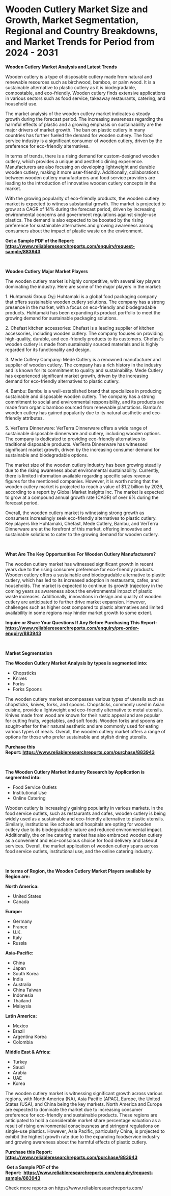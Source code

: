 <p><h1>Wooden Cutlery Market Size and Growth, Market Segmentation, Regional and Country Breakdowns, and Market Trends for Period from 2024 -  2031</h1></p><p><strong>Wooden Cutlery Market Analysis and Latest Trends</strong></p>
<p><p>Wooden cutlery is a type of disposable cutlery made from natural and renewable resources such as birchwood, bamboo, or palm wood. It is a sustainable alternative to plastic cutlery as it is biodegradable, compostable, and eco-friendly. Wooden cutlery finds extensive applications in various sectors such as food service, takeaway restaurants, catering, and household use.</p><p>The market analysis of the wooden cutlery market indicates a steady growth during the forecast period. The increasing awareness regarding the harmful effects of plastic and a growing emphasis on sustainability are the major drivers of market growth. The ban on plastic cutlery in many countries has further fueled the demand for wooden cutlery. The food service industry is a significant consumer of wooden cutlery, driven by the preference for eco-friendly alternatives.</p><p>In terms of trends, there is a rising demand for custom-designed wooden cutlery, which provides a unique and aesthetic dining experience. Manufacturers are also focusing on developing lightweight and durable wooden cutlery, making it more user-friendly. Additionally, collaborations between wooden cutlery manufacturers and food service providers are leading to the introduction of innovative wooden cutlery concepts in the market.</p><p>With the growing popularity of eco-friendly products, the wooden cutlery market is expected to witness substantial growth. The market is projected to grow at a CAGR of 14% during the forecast period, driven by increasing environmental concerns and government regulations against single-use plastics. The demand is also expected to be boosted by the rising preference for sustainable alternatives and growing awareness among consumers about the impact of plastic waste on the environment.</p></p>
<p><strong>Get a Sample PDF of the Report:&nbsp; <a href="https://www.reliableresearchreports.com/enquiry/request-sample/883943">https://www.reliableresearchreports.com/enquiry/request-sample/883943</a></strong></p>
<p>&nbsp;</p>
<p><strong>Wooden Cutlery Major Market Players</strong></p>
<p><p>The wooden cutlery market is highly competitive, with several key players dominating the industry. Here are some of the major players in the market:</p><p>1. Huhtamaki Group Oyj: Huhtamaki is a global food packaging company that offers sustainable wooden cutlery solutions. The company has a strong presence in the market, with a focus on eco-friendly and biodegradable products. Huhtamaki has been expanding its product portfolio to meet the growing demand for sustainable packaging solutions.</p><p>2. Chefast kitchen accessories: Chefast is a leading supplier of kitchen accessories, including wooden cutlery. The company focuses on providing high-quality, durable, and eco-friendly products to its customers. Chefast's wooden cutlery is made from sustainably sourced materials and is highly regarded for its functionality and design.</p><p>3. Mede Cutlery Company: Mede Cutlery is a renowned manufacturer and supplier of wooden cutlery. The company has a rich history in the industry and is known for its commitment to quality and sustainability. Mede Cutlery has experienced significant market growth, driven by the increasing demand for eco-friendly alternatives to plastic cutlery.</p><p>4. Bambu: Bambu is a well-established brand that specializes in producing sustainable and disposable wooden cutlery. The company has a strong commitment to social and environmental responsibility, and its products are made from organic bamboo sourced from renewable plantations. Bambu's wooden cutlery has gained popularity due to its natural aesthetic and eco-friendly attributes.</p><p>5. VerTerra Dinnerware: VerTerra Dinnerware offers a wide range of sustainable disposable dinnerware and cutlery, including wooden options. The company is dedicated to providing eco-friendly alternatives to traditional disposable products. VerTerra Dinnerware has witnessed significant market growth, driven by the increasing consumer demand for sustainable and biodegradable options.</p><p>The market size of the wooden cutlery industry has been growing steadily due to the rising awareness about environmental sustainability. Currently, there is limited information available regarding specific sales revenue figures for the mentioned companies. However, it is worth noting that the wooden cutlery market is projected to reach a value of $1.2 billion by 2026, according to a report by Global Market Insights Inc. The market is expected to grow at a compound annual growth rate (CAGR) of over 6% during the forecast period.</p><p>Overall, the wooden cutlery market is witnessing strong growth as consumers increasingly seek eco-friendly alternatives to plastic cutlery. Key players like Huhtamaki, Chefast, Mede Cutlery, Bambu, and VerTerra Dinnerware are at the forefront of this market, offering innovative and sustainable solutions to cater to the growing demand for wooden cutlery.</p></p>
<p>&nbsp;</p>
<p><strong>What Are The Key Opportunities For Wooden Cutlery Manufacturers?</strong></p>
<p><p>The wooden cutlery market has witnessed significant growth in recent years due to the rising consumer preference for eco-friendly products. Wooden cutlery offers a sustainable and biodegradable alternative to plastic cutlery, which has led to its increased adoption in restaurants, cafes, and households. The market is expected to continue its growth trajectory in the coming years as awareness about the environmental impact of plastic waste increases. Additionally, innovations in design and quality of wooden cutlery are anticipated to further drive market expansion. However, challenges such as higher cost compared to plastic alternatives and limited availability in some regions may hinder market growth to some extent.</p></p>
<p><strong>Inquire or Share Your Questions If Any Before Purchasing This Report: <a href="https://www.reliableresearchreports.com/enquiry/pre-order-enquiry/883943">https://www.reliableresearchreports.com/enquiry/pre-order-enquiry/883943</a></strong></p>
<p>&nbsp;</p>
<p><strong>Market Segmentation</strong></p>
<p><strong>The Wooden Cutlery Market Analysis by types is segmented into:</strong></p>
<p><ul><li>Chopsticks</li><li>Knives</li><li>Forks</li><li>Forks Spoons</li></ul></p>
<p><p>The wooden cutlery market encompasses various types of utensils such as chopsticks, knives, forks, and spoons. Chopsticks, commonly used in Asian cuisine, provide a lightweight and eco-friendly alternative to metal utensils. Knives made from wood are known for their rustic appeal and are popular for cutting fruits, vegetables, and soft foods. Wooden forks and spoons are sought-after for their natural aesthetic and are commonly used for eating various types of meals. Overall, the wooden cutlery market offers a range of options for those who prefer sustainable and stylish dining utensils.</p></p>
<p><strong>Purchase this Report:&nbsp;<a href="https://www.reliableresearchreports.com/purchase/883943">https://www.reliableresearchreports.com/purchase/883943</a></strong></p>
<p>&nbsp;</p>
<p><strong>The Wooden Cutlery Market Industry Research by Application is segmented into:</strong></p>
<p><ul><li>Food Service Outlets</li><li>Institutional Use</li><li>Online Catering</li></ul></p>
<p><p>Wooden cutlery is increasingly gaining popularity in various markets. In the food service outlets, such as restaurants and cafes, wooden cutlery is being widely used as a sustainable and eco-friendly alternative to plastic utensils. Similarly, institutions like schools and hospitals are opting for wooden cutlery due to its biodegradable nature and reduced environmental impact. Additionally, the online catering market has also embraced wooden cutlery as a convenient and eco-conscious choice for food delivery and takeout services. Overall, the market application of wooden cutlery spans across food service outlets, institutional use, and the online catering industry.</p></p>
<p>&nbsp;</p>
<p><strong>In terms of Region, the Wooden Cutlery Market Players available by Region are:</strong></p>
<p>
    <p> <strong> North America: </strong>
        <ul>
            <li>United States</li>
            <li>Canada</li>
        </ul>
        </p> 
    <p> <strong> Europe: </strong>
        <ul>
            <li>Germany</li>
            <li>France</li>
            <li>U.K.</li>
            <li>Italy</li>
            <li>Russia</li>
        </ul>
        </p> 
    <p> <strong> Asia-Pacific: </strong>
        <ul>
            <li>China</li>
            <li>Japan</li>
            <li>South Korea</li>
            <li>India</li>
            <li>Australia</li>
            <li>China Taiwan</li>
            <li>Indonesia</li>
            <li>Thailand</li>
            <li>Malaysia</li>
        </ul>
        </p> 
    <p> <strong> Latin America: </strong>
        <ul>
            <li>Mexico</li>
            <li>Brazil</li>
            <li>Argentina Korea</li>
            <li>Colombia</li>
        </ul>
        </p> 
    <p> <strong> Middle East & Africa: </strong>
        <ul>
            <li>Turkey</li>
            <li>Saudi</li>
            <li>Arabia</li>
            <li>UAE</li>
            <li>Korea</li>
        </ul>
    </p>
    </p>
<p><p>The wooden cutlery market is witnessing significant growth across various regions, with North America (NA), Asia Pacific (APAC), Europe, the United States (USA), and China being the key markets. North America and Europe are expected to dominate the market due to increasing consumer preference for eco-friendly and sustainable products. These regions are anticipated to hold a considerable market share percentage valuation as a result of rising environmental consciousness and stringent regulations on single-use plastics. However, Asia Pacific, particularly China, is projected to exhibit the highest growth rate due to the expanding foodservice industry and growing awareness about the harmful effects of plastic cutlery.</p></p>
<p><strong>Purchase this Report: <a href="https://www.reliableresearchreports.com/purchase/883943">https://www.reliableresearchreports.com/purchase/883943</a></strong></p>
<p>&nbsp;<strong>Get a Sample PDF of the Report:&nbsp;&nbsp;<a href="https://www.reliableresearchreports.com/enquiry/request-sample/883943">https://www.reliableresearchreports.com/enquiry/request-sample/883943</a></strong></p>
<p><strong></strong></p>
<p>Check more reports on https://www.reliableresearchreports.com/</p>